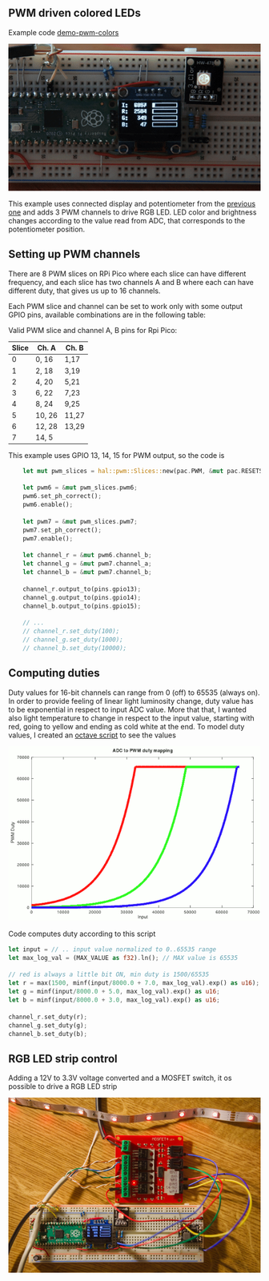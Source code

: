## PWM driven colored LEDs

Example code [demo-pwm-colors](../app/demo-pwm-colors/src/main.rs)

![stlink v2 photo](https://raw.githubusercontent.com/viktorchvatal/rpi-pico-rust-assets/master/pwm-colors/pwm-colors.gif)

This example uses connected display and potentiometer from the [previous one](adc-multicore.md)
and adds 3 PWM channels to drive RGB LED. LED color and brightness changes according to the
value read from ADC, that corresponds to the potentiometer position.

## Setting up PWM channels

There are 8 PWM slices on RPi Pico where each slice can have different frequency, and each slice
has two channels A and B where each can have different duty, that gives us up to 16 channels.

Each PWM slice and channel can be set to work only with some output GPIO pins, available combinations
are in the following table:

Valid PWM slice and channel A, B pins for Rpi Pico:

| Slice | Ch. A  | Ch. B |
| ----- | ------ | ----- |
| 0     | 0, 16  | 1,17  |
| 1     | 2, 18  | 3,19  |
| 2     | 4, 20  | 5,21  |
| 3     | 6, 22  | 7,23  |
| 4     | 8, 24  | 9,25  |
| 5     | 10, 26 | 11,27 |
| 6     | 12, 28 | 13,29 |
| 7     | 14, 5  |       |

This example uses GPIO 13, 14, 15 for PWM output, so the code is

```rust
    let mut pwm_slices = hal::pwm::Slices::new(pac.PWM, &mut pac.RESETS);

    let pwm6 = &mut pwm_slices.pwm6;
    pwm6.set_ph_correct();
    pwm6.enable();

    let pwm7 = &mut pwm_slices.pwm7;
    pwm7.set_ph_correct();
    pwm7.enable();

    let channel_r = &mut pwm6.channel_b;
    let channel_g = &mut pwm7.channel_a;
    let channel_b = &mut pwm7.channel_b;

    channel_r.output_to(pins.gpio13);
    channel_g.output_to(pins.gpio14);
    channel_b.output_to(pins.gpio15);

    // ...
    // channel_r.set_duty(100);
    // channel_g.set_duty(1000);
    // channel_b.set_duty(10000);
```

## Computing duties

Duty values for 16-bit channels can range from 0 (off) to 65535 (always on).
In order to provide feeling of linear light luminosity change, duty value has to be exponential
in respect to input ADC value. More that that, I wanted also light temperature to change
in respect to the input value, starting with red, going to yellow and ending as cold white at
the end. To model duty values, I created an [octave script](pwm-colors/mapping.m) to see the values

![RGB mapping plot](pwm-colors/plot.png)

Code computes duty according to this script

```rust
let input = // .. input value normalized to 0..65535 range
let max_log_val = (MAX_VALUE as f32).ln(); // MAX value is 65535

// red is always a little bit ON, min duty is 1500/65535
let r = max(1500, minf(input/8000.0 + 7.0, max_log_val).exp() as u16);
let g = minf(input/8000.0 + 5.0, max_log_val).exp() as u16;
let b = minf(input/8000.0 + 3.0, max_log_val).exp() as u16;

channel_r.set_duty(r);
channel_g.set_duty(g);
channel_b.set_duty(b);
```

## RGB LED strip control

Adding a 12V to 3.3V voltage converted and a MOSFET switch, it os possible to drive
 a RGB LED strip

![stlink v2 photo](https://raw.githubusercontent.com/viktorchvatal/rpi-pico-rust-assets/master/pwm-colors/pwm-mosfet.jpg)